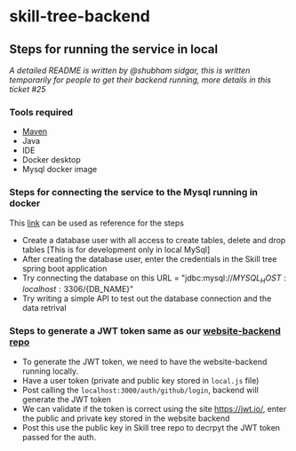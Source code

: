 # skill-tree-backend

## Steps for running the service in local
_A detailed README is written by @shubham sidgar, this is written temporarily for people to get their backend running, more details in this ticket #25_


### Tools required
- [Maven](https://mvnrepository.com/)
- Java
- IDE
- Docker desktop
- Mysql docker image

### Steps for connecting the service to the Mysql running in docker
This [link](https://find10archived.medium.com/how-to-connect-a-mysql-docker-container-with-a-local-spring-boot-application-9366707dce0d) can be used as reference for the steps
- Create a database user with all access to create tables, delete and drop tables [This is for development only in local MySql]
- After creating the database user, enter the credentials in the Skill tree spring boot application
- Try connecting the database on this URL = "jdbc:mysql://${MYSQL_HOST:localhost}:3306/${DB_NAME}"
- Try writing a simple API to test out the database connection and the data retrival

### Steps to generate a JWT token same as our [website-backend repo](https://github.com/Real-Dev-Squad/website-backend/issues)
- To generate the JWT token, we need to have the website-backend running locally.
- Have a user token (private and public key stored in `local.js` file)
- Post calling the `localhost:3000/auth/github/login`, backend will generate the JWT token
- We can validate if the token is correct using the site https://jwt.io/, enter the public and private key stored in the website backend
- Post this use the public key in Skill tree repo to decrpyt the JWT token passed for the auth.
